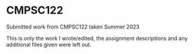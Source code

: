 # CMPSC122
Submitted work from CMPSC122 taken Summer 2023

This is only the work I wrote/edited, the assignment descriptions and any additional files given were left out. 
